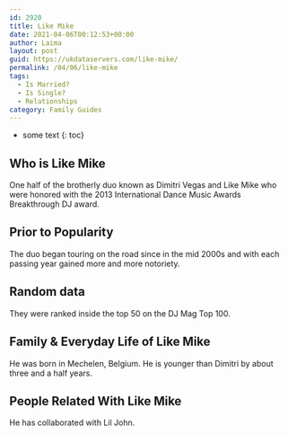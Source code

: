 ```yaml
---
id: 2920
title: Like Mike
date: 2021-04-06T00:12:53+00:00
author: Laima
layout: post
guid: https://ukdataservers.com/like-mike/
permalink: /04/06/like-mike
tags:
  - Is Married?
  - Is Single?
  - Relationships
category: Family Guides
---
```


* some text
{: toc}


## Who is Like Mike
                  
                  
                  
One half of the brotherly duo known as Dimitri Vegas and Like Mike who were honored with the 2013 International Dance Music Awards Breakthrough DJ award.
                  
              
            
              
            
                
                
                
## Prior to Popularity
                  
                  
                  
The duo began touring on the road since in the mid 2000s and with each passing year gained more and more notoriety.
                  
              
            
              
            
                
                
                
## Random data
                  
                  
                  
They were ranked inside the top 50 on the DJ Mag Top 100.
                  
              
            
              
            
                
                
                
## Family & Everyday Life of Like Mike
                  
                  
                  
He was born in Mechelen, Belgium. He is younger than Dimitri by about three and a half years.
                  
              
            
              
            
                
                
                
## People Related With Like Mike
                  
                  
                  
He has collaborated with Lil John.
                  
              
            
              
            
                
              
            
              
              
            
            
              
            
          
          
          
